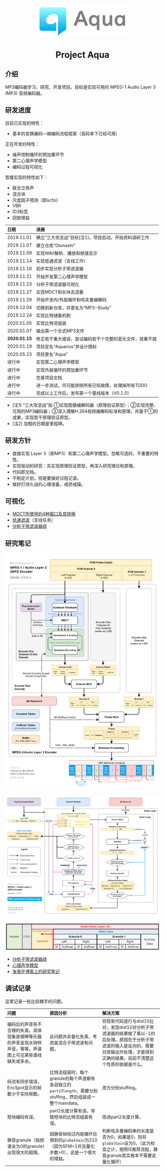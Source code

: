 
<p align="center"><img src="./documentation/logo.png" width="300"></p>

<h1 align="center">Project Aqua</h1>

## 介绍

MP3编码器学习、研究、开发项目。目标是实现可用的 MPEG-1 Audio Layer 3 (MP3) 音频编码器。

## 研发进度

目前已实现的特性：

- 基本的变换编码—熵编码流程框架（高码率下已经可用）

正在开发的特性：

- 噪声控制循环的预加重环节
- 第二心理声学模型
- 编码过程可视化

暂缓实现的特性如下：

- 联合立体声
- 混合块
- 尺度因子预测（即scfsi）
- VBR
- ID3标签
- 回放增益

|日期|进展|
|:----|:----|
|2019.11.01|确立“三大攻坚战”目标[注1]，项目启动，开始资料调研工作|
|2019.11.07|建立仓库“Otonashi”|
|2019.11.09|实现WAV解析、播放和频谱显示|
|2019.11.14|实现低通滤波（支线工作）|
|2019.11.16|初步实现分析子带滤波器|
|2019.11.21|开始开发第二心理声学模型|
|2019.11.23|分析子带滤波器可视化|
|2019.11.27|实现MDCT和长块去混叠|
|2019.11.29|开始开发内/外层循环和哈夫曼编解码|
|2019.12.04|切换到新仓库，并更名为“MP3-Study”|
|2019.12.24|实现比特储备机制|
|2020.01.05|实现比特流组装|
|2020.01.07|输出第一个合式MP3文件|
|**2020.01.15**|修正若干重大错误，尝试编码若干个完整的音乐文件，效果不错|
|2020.01.19|项目定名“Aquarius”并设计图标|
|2020.05.23|项目更名“Aqua”|
|进行中|实现第二心理声学模型|
|进行中|实现外层循环的预加重环节|
|进行中|完善项目文档|
|进行中|进一步测试，尽可能排除所有已知故障，处理掉所有TODO|
|进行中|完成以上工作后，发布第一个基线版本（V0.1.0）|

- [注1] “三大攻坚战”指 ①实现图像编解码器（原理验证原型）；②实现完整、可用的MP3编码器；③深入理解H.264视频编解码标准和原理，并基于①的成果，实现若干原理验证原型。
- [注2] 加粗的日期是里程碑。

## 研发方针

- 直接实现 Layer 3（即MP3）和第二心理声学模型。忽略可选的、不重要的特性。
- 实现驱动的研究：先实现原理验证原型，再深入研究理论和原理。
- 代码即文档。
- 不制定计划，但是要做好过程记录。
- 做好打持久战的心理准备，戒骄戒躁。

## 可视化

- [MDCT所使用的4种窗口及其转换](https://mikukonai.com/MP3-Study/demo/MDCT-windows.html)
- [低通滤波](https://mikukonai.com/MP3-Study/demo/LPF.html)（支线任务）
- [分析子带滤波器组](https://mikukonai.com/MP3-Study/demo/Filterbank.html)

## 研究笔记

![编码器框图](./documentation/mp3-encoder-diagram.png)

![码率和噪声控制循环](./documentation/mp3-qloop.png)

![帧结构](./documentation/mp3-frame.png)

- [分析子带滤波器组](./documentation/分析子带滤波器组.md)
- [心理声学模型](./documentation/心理声学模型.md)
- [发表在博客上的研究笔记](https://mikukonai.com/#/wiki/MP3%E7%BC%96%E8%A7%A3%E7%A0%81%E5%8E%9F%E7%90%86)

## 调试记录

这里记录一些比较棘手的问题。

|问题|原因分析|解决方案|
|:--|:--|:--|
|编码后的声音有不合理的失真。具体现象是钢琴等乐器的声音呈现水钟样声音，等等，声谱图上可见某些谱线缺失或多余。|此问题并非量化失真，考虑是混合子带滤波有问题。|将现有代码逐行与dist10比对，发现dist10对分析子带滤波器的结果做了乘以-1的后处理。原因在于分析子带滤波的输入是反向的，需要对其输出作处理，才能得到正确的结果。目前不清楚这个性质的依据是什么。|
|码流有同步错误，EncSpot显示的帧数少于实际帧数。|比特流组装时，每个granule的每个声道都有各自独立的`part23length`，需要分别stuffing，然后组装成一整个maindata。|改为分别stuffing。|
|短块编码有误。|part2长度计算有误，导致短块的比特流组装有误。|改进part2长度计算。|
|静音granule（指频谱全为0的granule）出现很大的超限。|因静音帧经过内层循环后得到的`globalGain`为210（因为SFM=1并且量化步数=0），这是一个很大的增益。|判断哈夫曼编码串的长度是否为0，如果是0，则将`globalGain`设为0。（此为权宜之计，按照IS推荐流程，静音granule其实根本不需要走量化循环）|


